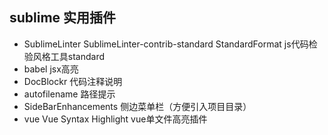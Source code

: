 ## sublime 实用插件
- SublimeLinter SublimeLinter-contrib-standard StandardFormat  js代码检验风格工具standard
- babel jsx高亮
- DocBlockr 代码注释说明
- autofilename 路径提示
- SideBarEnhancements 侧边菜单栏（方便引入项目目录）
- vue  Vue Syntax Highlight vue单文件高亮插件

